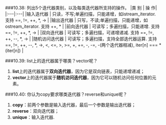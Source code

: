 ###10.38: 列出5个迭代器类别，以及每类迭代器所支持的操作。
|类  别		| 操  作|
|:---|:---|
|输入迭代器 | 只读，不写;单遍扫描，只能递增，如istream_iterator. 支持 ==, !=, ++, *, -> |
|输出迭代器 | 只写，不读;单遍扫描，只能递增，如ostream_iterator. 支持 ++, * |
|前向迭代器 | 可读写；多遍扫描，只能递增. 支持 ==, !=, ++, *, -> |
|双向迭代器 | 可读写；多遍扫描，可递增递减. 支持 ==, !=, ++, --, *, -> |
|随机访问迭代器 | 可读写；多遍扫描，支持全部迭代器运算. 支持 ==, !=, ++, --, *, ->, <, <=, >, >=, +, +=, -, -=, -(两个迭代器相减), iter[n] === *(iter[n]) |

###10.39: list上的迭代器属于哪类？vector呢？
1. **list**上的迭代器属于**双向迭代器**，因为它是双向链表，只能递增递减；  
2. **vector**上的迭代器属于**随机访问迭代器**，因为它可以随机访问任何位置的元素。   

###10.40: 你认为copy要求哪类迭代器？reverse和unique呢？
1. **copy**：前两个参数是输入迭代器，最后一个参数是输出迭代器；  
2. **reverse**：双向迭代器；  
3. **unique**：输入迭代器.







